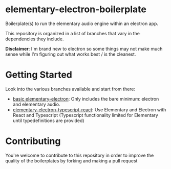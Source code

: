 # elementary-electron-boilerplate

Boilerplate(s) to run the elementary audio engine within an electron app.

This repository is organized in a list of branches that vary in the dependencies they include.

**Disclaimer**: I'm brand new to electron so some things may not make much sense while I'm figuring out what works best / is the cleanest.

# Getting Started

Look into the various branches available and start from there:

- [basic elementary-electron](https://github.com/MrGuiMan/elementary-electron-boilerplate/tree/elementary-electron): Only includes the bare minimum: electron and elementary audio.
- [elementary-electron-typescript-react](https://github.com/MrGuiMan/elementary-electron-boilerplate/tree/elementary-electron-typescript-react): Use Elementary and Electron with React and Typescript (Typescript functionality limited for Elementary until typedefinitions are provided)

# Contributing

You're welcome to contribute to this repository in order to improve the quality of the boilerplates by forking and making a pull request
